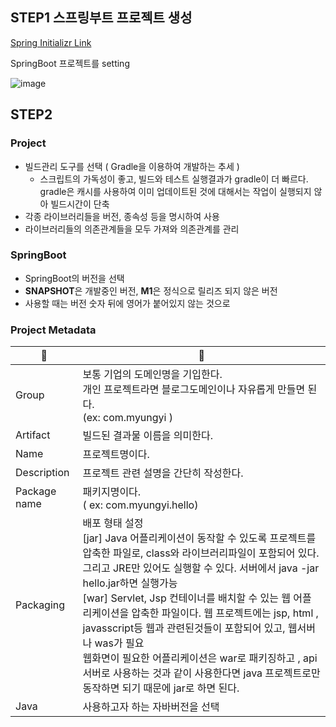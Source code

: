 ## STEP1 스프링부트 프로젝트 생성
[Spring Initializr Link](https://start.spring.io/)

SpringBoot 프로젝트를 setting

![image](https://user-images.githubusercontent.com/52149400/206891437-c212a47a-eb1a-4949-9b90-2395e4ac402f.png)

## STEP2 
### Project
- 빌드관리 도구를 선택 ( Gradle을 이용하여 개발하는 추세 )
  - 스크립트의 가독성이 좋고, 빌드와 테스트 실행결과가 gradle이 더 빠르다. gradle은 캐시를 사용하여 이미 업데이트된 것에 대해서는 작업이 실행되지 않아 빌드시간이 단축
- 각종 라이브러리들을 버전, 종속성 등을 명시하여 사용
- 라이브러리들의 의존관계들을 모두 가져와 의존관계를 관리 

### SpringBoot
- SpringBoot의 버전을 선택
- **SNAPSHOT**은 개발중인 버전,  **M1**은 정식으로 릴리즈 되지 않은 버전
- 사용할 때는 버전 숫자 뒤에 영어가 붙어있지 않는 것으로

### Project Metadata

|  🐋| 🐳 |
| -- | -- | 
|Group | 	보통 기업의 도메인명을 기입한다.<br/>개인 프로젝트라면 블로그도메인이나 자유롭게 만들면 된다.<br/>(ex: com.myungyi )|
|Artifact | 	빌드된 결과물 이름을 의미한다. |
|Name |프로젝트명이다. |
|Description | 프로젝트 관련 설명을 간단히 작성한다.|
|Package name | 	패키지명이다. <br/>( ex: com.myungyi.hello)|
|Packaging | 배포 형태 설정<br/>[jar] Java 어플리케이션이 동작할 수 있도록 프로젝트를 압축한 파일로, class와 라이브러리파일이 포함되어 있다. 그리고 JRE만 있어도 실행할 수 있다. 서버에서 java -jar hello.jar하면 실행가능<br/>[war] Servlet, Jsp 컨테이너를 배치할 수 있는 웹 어플리케이션을 압축한 파일이다. 웹 프로젝트에는 jsp, html , javasscript등 웹과 관련된것들이 포함되어 있고, 웹서버나 was가 필요<br/>웹화면이 필요한 어플리케이션은 war로 패키징하고 , api서버로 사용하는 것과 같이 사용한다면 java 프로젝트로만 동작하면 되기 때문에 jar로 하면 된다.    |
|Java | 사용하고자 하는 자바버전을 선택|


